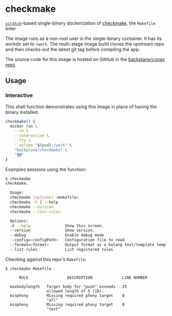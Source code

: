 # checkmake

[`scratch`](https://hub.docker.com/_/scratch/)-based single-binary dockerization of [checkmake](https://github.com/mrtazz/checkmake/), the `Makefile` linter

The image runs as a non-root user in the single-binary container. It has its workdir set to `/work`. The multi-stage image build clones the upstream repo and then checks-out the latest git tag before compiling the app.

The source code for this image is hosted on GitHub in the [backplane/conex repo](https://github.com/backplane/conex/tree/main/checkmake).

## Usage

### Interactive

This shell function demonstrates using this image in place of having the binary installed.

```sh
checkmake() {
  docker run \
    --rm \
    --interactive \
    --tty \
    --volume "$(pwd):/work" \
    "backplane/checkmake" \
    "$@"
}
```

Examples sessions using the function:

```sh
$ checkmake
checkmake.

  Usage:
  checkmake [options] <makefile>
  checkmake -h | --help
  checkmake --version
  checkmake --list-rules

  Options:
  -h --help               Show this screen.
  --version               Show version.
  --debug                 Enable debug mode
  --config=<configPath>   Configuration file to read
  --format=<format>       Output format as a Golang text/template template
  --list-rules            List registered rules
```

Checking against this repo's `Makefile`:

```
$ checkmake Makefile 
                                                                
      RULE                 DESCRIPTION             LINE NUMBER  
                                                                
  maxbodylength   Target body for "push" exceeds   25           
                  allowed length of 5 (10).                     
  minphony        Missing required phony target    0            
                  "all"                                         
  minphony        Missing required phony target    0            
                  "test"                                        
```
